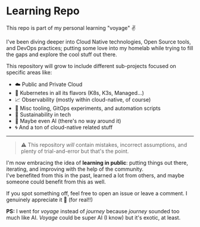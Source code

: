 # Learning Repo

This repo is part of my personal learning "voyage" ✌️

I've been diving deeper into Cloud Native technologies, Open Source tools, and DevOps practices; putting some love into my homelab while trying to fill the gaps and explore the cool stuff out there.

This repository will grow to include different sub-projects focused on specific areas like:

- ☁️ Public and Private Cloud
- 🧩 Kubernetes in all its flavors (K8s, K3s, Managed...)
- 📈 Observability (mostly within cloud-native, of course)
- 🔧 Misc tooling, GitOps experiments, and automation scripts
- 🌱 Sustainability in tech
- 🤖 Maybe even AI (there's no way around it)
- 🌀 And a ton of cloud-native related stuff

---

> ⚠️ This repository *will* contain mistakes, incorrect assumptions, and plenty of trial-and-error but that's the point.

I'm now embracing the idea of **learning in public**: putting things out there, iterating, and improving with the help of the community.  
I've benefited from this in the past, learned a lot from others, and maybe someone could benefit from this as well.

If you spot something off, feel free to open an issue or leave a comment. I genuinely appreciate it 🙂 (for real!!)

**PS:** I went for *voyage* instead of *journey* because *journey* sounded too much like AI. *Voyage* could be super AI (I know) but it's exotic, at least.
